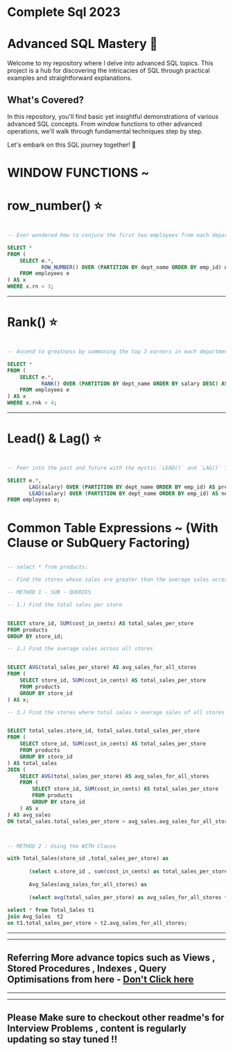 # Complete Sql 2023

# Advanced SQL Mastery :crystal_ball:

Welcome to my repository where I delve into advanced SQL topics. This project is a hub for discovering the intricacies of SQL through practical examples and straightforward explanations.

## What's Covered?

In this repository, you'll find basic yet insightful demonstrations of various advanced SQL concepts. From window functions to other advanced operations, we'll walk through fundamental techniques step by step.

Let's embark on this SQL journey together! :rocket:


# WINDOW FUNCTIONS ~
 
  # row_number()  :star:



```sql

-- Ever wondered how to conjure the first two employees from each department who embarked on the company adventure? Behold the `ROW_NUMBER()` spell:

SELECT *
FROM (
    SELECT e.*,
           ROW_NUMBER() OVER (PARTITION BY dept_name ORDER BY emp_id) AS rn
    FROM employees e
) AS x
WHERE x.rn < 3;

```

-------

  # Rank()  :star:


```sql

-- Ascend to greatness by summoning the top 3 earners in each department through the `RANK()` enchantment:

SELECT *
FROM (
    SELECT e.*,
           RANK() OVER (PARTITION BY dept_name ORDER BY salary DESC) AS rnk
    FROM employees e
) AS x
WHERE x.rnk < 4;

```

-------

  # Lead() & Lag()  :star:


```sql

-- Peer into the past and future with the mystic `LEAD()` and `LAG()` incantations, unlocking the wisdom of adjacent records:

SELECT e.*,
       LAG(salary) OVER (PARTITION BY dept_name ORDER BY emp_id) AS prev_emp_salary,
       LEAD(salary) OVER (PARTITION BY dept_name ORDER BY emp_id) AS next_emp_salary
FROM employees e;

```


  # Common Table Expressions ~ (With Clause or SubQuery Factoring)


```sql

-- select * from products;

-- Find the stores whose sales are greater than the average sales across all stores

-- METHOD 1 - SUB - QUERIES

-- 1.) Find the total sales per store


SELECT store_id, SUM(cost_in_cents) AS total_sales_per_store
FROM products
GROUP BY store_id;

-- 2.) Find the average sales across all stores


SELECT AVG(total_sales_per_store) AS avg_sales_for_all_stores
FROM (
    SELECT store_id, SUM(cost_in_cents) AS total_sales_per_store
    FROM products
    GROUP BY store_id
) AS x;

-- 3.) Find the stores where total sales > average sales of all stores


SELECT total_sales.store_id, total_sales.total_sales_per_store
FROM (
    SELECT store_id, SUM(cost_in_cents) AS total_sales_per_store
    FROM products
    GROUP BY store_id
) AS total_sales
JOIN (
    SELECT AVG(total_sales_per_store) AS avg_sales_for_all_stores
    FROM (
        SELECT store_id, SUM(cost_in_cents) AS total_sales_per_store
        FROM products
        GROUP BY store_id
    ) AS x
) AS avg_sales
ON total_sales.total_sales_per_store > avg_sales.avg_sales_for_all_stores;

```

```sql


-- METHOD 2 : Using the WITH Clause

with Total_Sales(store_id ,total_sales_per_store) as 
       
       (select s.store_id , sum(cost_in_cents) as total_sales_per_store from products s group by store_id) ,
       
       Avg_Sales(avg_sales_for_all_stores) as 
       
       (select avg(total_sales_per_store) as avg_sales_for_all_stores from Total_Sales)
       
select * from Total_Sales t1 
join Avg_Sales  t2
on t1.total_sales_per_store > t2.avg_sales_for_all_stores;

```

---
---

## Referring More advance topics such as Views , Stored Procedures , Indexes , Query Optimisations  from here - [Don't Click here](https://roadmap.sh/sql)

---
---

## Please Make sure to checkout other readme's for Interview Problems , content is regularly updating so stay tuned !!
     
     

